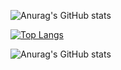 <!--
**baltunoglu/baltunoglu** is a ✨ _special_ ✨ repository because its `README.md` (this file) appears on your GitHub profile.

Here are some ideas to get you started:

- 🔭 I’m currently working on ...
- 🌱 I’m currently learning ...
- 👯 I’m looking to collaborate on ...
- 🤔 I’m looking for help with ...
- 💬 Ask me about ...
- 📫 How to reach me: ...
- 😄 Pronouns: ...
- ⚡ Fun fact: ...
-->

<!--[![Anurag's GitHub stats](https://github-readme-stats.vercel.app/api?username=baltunoglu)](https://github.com/anuraghazra/github-readme-stats)

![Anurag's GitHub stats](https://github-readme-stats.vercel.app/api?username=baltunoglu&hide=contribs,prs)

![Anurag's GitHub stats](https://github-readme-stats.vercel.app/api?username=baltunoglu&count_private=true)-->

![Anurag's GitHub stats](https://github-readme-stats.vercel.app/api?username=baltunoglu&show_icons=true&title_color=33)

[![Top Langs](https://github-readme-stats.vercel.app/api/top-langs/?username=baltunoglu&layout=compact&theme=dark)](https://github.com/anuraghazra/github-readme-stats)

![Anurag's GitHub stats](https://github-readme-stats.vercel.app/api?username=baltunoglu&show_icons=true&theme=dark)


